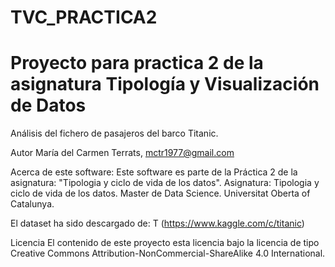 # TVC_PRACTICA2
# Proyecto para practica 2 de la asignatura Tipología y Visualización de Datos

Análisis del fichero de pasajeros del barco Titanic.

Autor
María del Carmen Terrats, mctr1977@gmail.com

Acerca de este software:
Este software es parte de la Práctica 2 de la asignatura: "Tipologia y ciclo de vida de los datos".
Asignatura: Tipologia y ciclo de vida de los datos.
Master de Data Science.
Universitat Oberta of Catalunya.

El dataset ha sido descargado de: T (https://www.kaggle.com/c/titanic)

Licencia
El contenido de este proyecto esta licencia bajo la licencia de tipo Creative Commons Attribution-NonCommercial-ShareAlike 4.0 International.
